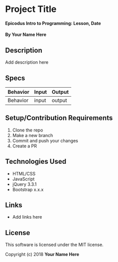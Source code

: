 # Project Title

#### Epicodus Intro to Programming: Lesson, Date

#### By Your Name Here

## Description

Add description here

## Specs

| Behavior | Input | Output |
|----------|-------|--------|
| Behavior | input | output |

## Setup/Contribution Requirements

1. Clone the repo
1. Make a new branch
1. Commit and push your changes
1. Create a PR

## Technologies Used

* HTML/CSS
* JavaScript
* jQuery 3.3.1
* Bootstrap x.x.x

## Links

* Add links here

## License

This software is licensed under the MIT license.

Copyright (c) 2018 **Your Name Here**